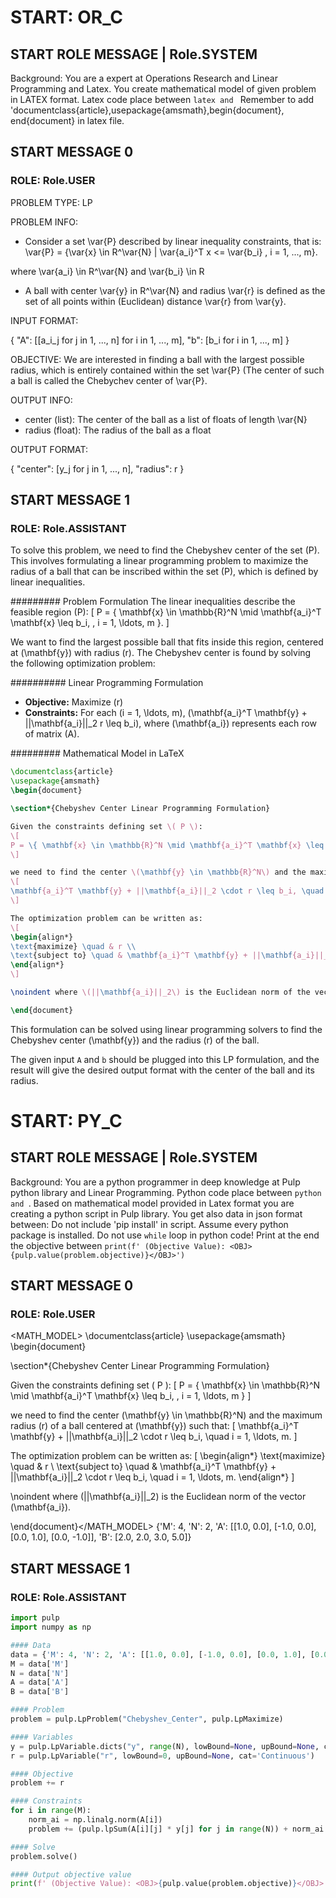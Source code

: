 # START: OR_C 
## START ROLE MESSAGE | Role.SYSTEM 
Background: You are a expert at Operations Research and Linear Programming and Latex. You create mathematical model of given problem in LATEX format. Latex code place between ```latex and ``` Remember to add 'documentclass{article},usepackage{amsmath},begin{document}, end{document} in latex file. 
## START MESSAGE 0 
### ROLE: Role.USER
<DESCRIPTION>

PROBLEM TYPE: LP

PROBLEM INFO: 
- Consider a set \var{P} described by linear inequality constraints, that is:
 \var{P} = {\var{x} \in R^\var{N} | \var{a_i}^T x <= \var{b_i} , i = 1, ..., m}.

where \var{a_i} \in R^\var{N} and \var{b_i} \in R

- A ball with center \var{y} in R^\var{N} and radius \var{r} is defined as the set of all points within (Euclidean) distance \var{r} from \var{y}.


INPUT FORMAT: 

{
    "A": [[a_i_j for j in 1, ..., n] for i in 1, ..., m],
    "b": [b_i for i in 1, ..., m]
}

OBJECTIVE: We are interested in finding a ball with the largest possible radius, which is entirely contained within the set \var{P} (The center of such a ball is called the Chebychev center of \var{P}.

OUTPUT INFO:

- center (list): The center of the ball as a list of floats of length \var{N}
- radius (float): The radius of the ball as a float

OUTPUT FORMAT:

{
    "center": [y_j for j in 1, ..., n],
    "radius": r
}


</DESCRIPTION>


## START MESSAGE 1 
### ROLE: Role.ASSISTANT
To solve this problem, we need to find the Chebyshev center of the set \(P\). This involves formulating a linear programming problem to maximize the radius of a ball that can be inscribed within the set \(P\), which is defined by linear inequalities.

######### Problem Formulation
The linear inequalities describe the feasible region \(P\):
\[ 
P = \{ \mathbf{x} \in \mathbb{R}^N \mid \mathbf{a_i}^T \mathbf{x} \leq b_i, \, i = 1, \ldots, m \}.
\]

We want to find the largest possible ball that fits inside this region, centered at \(\mathbf{y}\) with radius \(r\). The Chebyshev center is found by solving the following optimization problem:

########## Linear Programming Formulation
- **Objective:** Maximize \(r\)
- **Constraints:** For each \(i = 1, \ldots, m\), \(\mathbf{a_i}^T \mathbf{y} + ||\mathbf{a_i}||_2 r \leq b_i\), where \(\mathbf{a_i}\) represents each row of matrix \(A\).

######### Mathematical Model in LaTeX

```latex
\documentclass{article}
\usepackage{amsmath}
\begin{document}

\section*{Chebyshev Center Linear Programming Formulation}

Given the constraints defining set \( P \):
\[ 
P = \{ \mathbf{x} \in \mathbb{R}^N \mid \mathbf{a_i}^T \mathbf{x} \leq b_i, \, i = 1, \ldots, m \}
\]

we need to find the center \(\mathbf{y} \in \mathbb{R}^N\) and the maximum radius \(r\) of a ball centered at \(\mathbf{y}\) such that:
\[ 
\mathbf{a_i}^T \mathbf{y} + ||\mathbf{a_i}||_2 \cdot r \leq b_i, \quad i = 1, \ldots, m.
\]

The optimization problem can be written as:
\[
\begin{align*}
\text{maximize} \quad & r \\
\text{subject to} \quad & \mathbf{a_i}^T \mathbf{y} + ||\mathbf{a_i}||_2 \cdot r \leq b_i, \quad i = 1, \ldots, m.
\end{align*}
\]

\noindent where \(||\mathbf{a_i}||_2\) is the Euclidean norm of the vector \(\mathbf{a_i}\).

\end{document}
```

This formulation can be solved using linear programming solvers to find the Chebyshev center \(\mathbf{y}\) and the radius \(r\) of the ball. 

The given input `A` and `b` should be plugged into this LP formulation, and the result will give the desired output format with the center of the ball and its radius.

# START: PY_C 
## START ROLE MESSAGE | Role.SYSTEM 
Background: You are a python programmer in deep knowledge at Pulp python library and Linear Programming. Python code place between ```python and ```. Based on mathematical model provided in Latex format you are creating a python script in Pulp library. You get also data in json format between: <DATA></DATA> Do not include 'pip install' in script. Assume every python package is installed. Do not use `while` loop in python code! Print at the end the objective between <OBJ></OBJ> `print(f' (Objective Value): <OBJ>{pulp.value(problem.objective)}</OBJ>')` 
## START MESSAGE 0 
### ROLE: Role.USER
<MATH_MODEL>
\documentclass{article}
\usepackage{amsmath}
\begin{document}

\section*{Chebyshev Center Linear Programming Formulation}

Given the constraints defining set \( P \):
\[ 
P = \{ \mathbf{x} \in \mathbb{R}^N \mid \mathbf{a_i}^T \mathbf{x} \leq b_i, \, i = 1, \ldots, m \}
\]

we need to find the center \(\mathbf{y} \in \mathbb{R}^N\) and the maximum radius \(r\) of a ball centered at \(\mathbf{y}\) such that:
\[ 
\mathbf{a_i}^T \mathbf{y} + ||\mathbf{a_i}||_2 \cdot r \leq b_i, \quad i = 1, \ldots, m.
\]

The optimization problem can be written as:
\[
\begin{align*}
\text{maximize} \quad & r \\
\text{subject to} \quad & \mathbf{a_i}^T \mathbf{y} + ||\mathbf{a_i}||_2 \cdot r \leq b_i, \quad i = 1, \ldots, m.
\end{align*}
\]

\noindent where \(||\mathbf{a_i}||_2\) is the Euclidean norm of the vector \(\mathbf{a_i}\).

\end{document}</MATH_MODEL>
<DATA>
{'M': 4, 'N': 2, 'A': [[1.0, 0.0], [-1.0, 0.0], [0.0, 1.0], [0.0, -1.0]], 'B': [2.0, 2.0, 3.0, 5.0]}</DATA>


## START MESSAGE 1 
### ROLE: Role.ASSISTANT
```python
import pulp
import numpy as np

#### Data
data = {'M': 4, 'N': 2, 'A': [[1.0, 0.0], [-1.0, 0.0], [0.0, 1.0], [0.0, -1.0]], 'B': [2.0, 2.0, 3.0, 5.0]}
M = data['M']
N = data['N']
A = data['A']
B = data['B']

#### Problem
problem = pulp.LpProblem("Chebyshev_Center", pulp.LpMaximize)

#### Variables
y = pulp.LpVariable.dicts("y", range(N), lowBound=None, upBound=None, cat='Continuous')
r = pulp.LpVariable("r", lowBound=0, upBound=None, cat='Continuous')

#### Objective
problem += r

#### Constraints
for i in range(M):
    norm_ai = np.linalg.norm(A[i])
    problem += (pulp.lpSum(A[i][j] * y[j] for j in range(N)) + norm_ai * r <= B[i])

#### Solve
problem.solve()

#### Output objective value
print(f' (Objective Value): <OBJ>{pulp.value(problem.objective)}</OBJ>')
```

